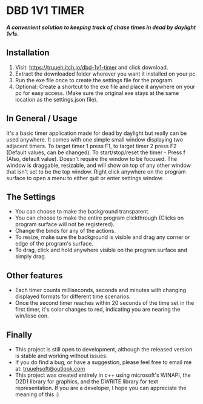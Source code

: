 # DBD 1V1 TIMER
***A convenient solution to keeping track of chase times in dead by daylight 1v1s.***

## Installation
1. Visit: https://truueh.itch.io/dbd-1v1-timer and click download.
2. Extract the downloaded folder wherever you want it installed on your pc.
3. Run the exe file once to create the settings file for the program.
4. Optional: Create a shortcut to the exe file and place it anywhere on your pc for easy access. (Make sure the original exe stays at the same location as the settings.json file).

## In General / Usage
It's a basic timer application made for dead by daylight but really can be used anywhere. 
It comes with one simple small window displaying two adjacent timers.
To target timer 1 press F1, to target timer 2 press F2 (Default values, can be changed).
To start/stop/reset the timer - Press f (Also, default value). Doesn't require the window to be focused.
The window is draggable, resizable, and will show on top of any other window that isn't set to be the top window.
Right click anywhere on the program surface to open a menu to either quit or enter settings window.

## The Settings
* You can choose to make the background transparent.
* You can choose to make the entire program clickthrough (Clicks on program surface will not be registered).
* Change the binds for any of the actions.
* To resize, make sure the background is visible and drag any corner or edge of the program's surface.
* To drag, click and hold anywhere visible on the program surface and simply drag.

## Other features
* Each timer counts milliseconds, seconds and minutes with changing displayed formats for different time scenarios.
* Once the second timer reaches within 20 seconds of the time set in the first timer, it's color changes to red, indicating you are nearing the win/lose con.

## Finally
* This project is still open to development, although the released version is stable and working without issues.
* If you do find a bug, or have a suggestion, please feel free to email me at: truuehsoft@outlook.com
* This project was created entirely in c++ using microsoft's WINAPI, the D2D1 library for graphics, and the DWRITE library for text representation. If you are a developer, I hope you can appreciate the meaning of this :)
